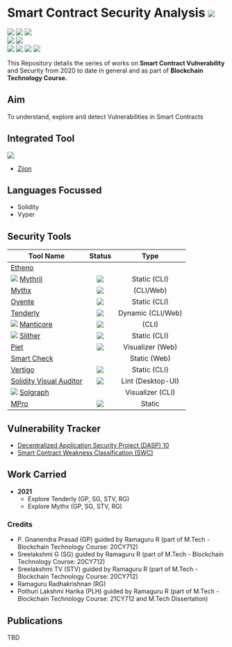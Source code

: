 # Smart Contract Security Analysis ![](https://img.shields.io/badge/-Live-brightgreen)
![](https://img.shields.io/badge/Batch-20CYS-green) ![](https://img.shields.io/badge/Batch-21CYS-green) ![](https://img.shields.io/badge/Batch-PhD-darkgreen) <br/>   ![](https://img.shields.io/badge/BlockchainCourse-20CY712-green) ![](https://img.shields.io/badge/Focus-Smart_Contract_Security-yellow) <br/>
![](https://img.shields.io/badge/Blockchain-Ethereum-blue) ![](https://img.shields.io/badge/Blockchain-Hyperledger-blue) ![](https://img.shields.io/badge/Language-Solidity-blue) ![](https://img.shields.io/badge/Language-Vyper-blue) 

This Repository details the series of works on **Smart Contract Vulnerability** and Security from 2020 to date in general and as part of **Blockchain Technology Course.**

## Aim
To understand, explore and detect Vulnerabilities in Smart Contracts

## Integrated Tool
![](https://www.ziion.org/logo-footer.svg) <br/>
- [Ziion](Tools/Ziion.md)

## Languages Focussed 

- Solidity
- Vyper

## Security Tools

| Tool Name | Status  | Type |
|-----------|:---------:|:----------:|
| [Etheno](Tools/Etheno.md) | | | 
| ![](https://img.shields.io/badge/-Ziion-red) [Mythril](Tools/Mythril.md) | ![](https://img.shields.io/badge/-Live-brightgreen) | Static (CLI) | 
| [Mythx](Tools/Mythx.md) | ![](https://img.shields.io/badge/-Live-brightgreen) | (CLI/Web) | 
| [Oyente](Tools/Oyente.md) | ![](https://img.shields.io/badge/-Live-brightgreen) | Static (CLI) |
| [Tenderly](Tools/Tenderly.md) | ![](https://img.shields.io/badge/-Live-brightgreen) | Dynamic (CLI/Web) |
| ![](https://img.shields.io/badge/-Ziion-red) [Manticore](Tools/Manticore.md) | ![](https://img.shields.io/badge/-Live-brightgreen) | (CLI)|
| ![](https://img.shields.io/badge/-Ziion-red) [Slither](Tools/Slither.md) | ![](https://img.shields.io/badge/-Live-brightgreen) | Static (CLI) |
| [Piet](Tools/Piet.md) | ![](https://img.shields.io/badge/-Live-brightgreen) | Visualizer (Web) |
| [Smart Check](Tools/SmartCheck.md) | | Static (Web) |
| [Vertigo](Tools/Vertigo.md) | ![](https://img.shields.io/badge/-Live-brightgreen) | Static (CLI) |
| [Solidity Visual Auditor](Tools/SolVisualAuditor.md) | ![](https://img.shields.io/badge/-Live-brightgreen) | Lint (Desktop-UI) |
| ![](https://img.shields.io/badge/-Ziion-red) [Solgraph](Tools/Solgraph.md) | | Visualizer (CLI) |
| [MPro](Tools/MPro.md) | ![](https://img.shields.io/badge/-Not_in_Use-red) | Static |

## Vulnerability Tracker

- [Decentralized Application Security Project (DASP) 10](https://dasp.co/)
- [Smart Contract Weakness Classification (SWC)](https://swcregistry.io/) 

## Work Carried

- **2021**
  - Explore Tenderly (GP, SG, STV, RG)
  - Explore Mythx (GP, SG, STV, RG)

### Credits

- P. Gnanendra Prasad (GP) guided by Ramaguru R (part of M.Tech - Blockchain Technology Course: 20CY712)
- Sreelakshmi G (SG) guided by Ramaguru R (part of M.Tech - Blockchain Technology Course: 20CY712)
- Sreelakshmi TV (STV) guided by Ramaguru R (part of M.Tech - Blockchain Technology Course: 20CY712)
- Ramaguru Radhakrishnan (RG)
- Pothuri Lakshmi Harika (PLH) guided by Ramaguru R (part of M.Tech - Blockchain Technology Course: 21CY712 and M.Tech Dissertation)

## Publications 

TBD
